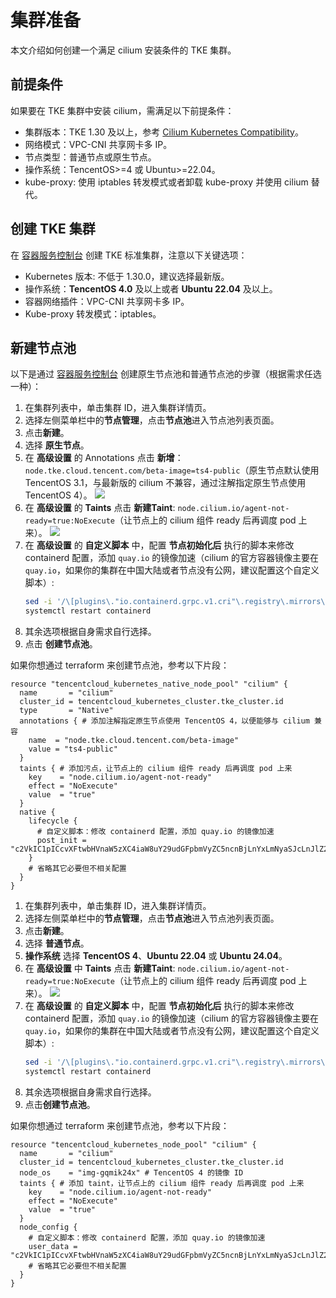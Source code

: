 # 集群准备

本文介绍如何创建一个满足 cilium 安装条件的 TKE 集群。

## 前提条件

如果要在 TKE 集群中安装 cilium，需满足以下前提条件：
- 集群版本：TKE 1.30 及以上，参考 [Cilium Kubernetes Compatibility](https://docs.cilium.io/en/stable/network/kubernetes/compatibility/)。
- 网络模式：VPC-CNI 共享网卡多 IP。
- 节点类型：普通节点或原生节点。
- 操作系统：TencentOS>=4 或 Ubuntu>=22.04。
- kube-proxy: 使用 iptables 转发模式或者卸载 kube-proxy 并使用 cilium 替代。

## 创建 TKE 集群

在 [容器服务控制台](https://console.cloud.tencent.com/tke2/cluster) 创建 TKE 标准集群，注意以下关键选项：
- Kubernetes 版本: 不低于 1.30.0，建议选择最新版。
- 操作系统：**TencentOS 4.0** 及以上或者 **Ubuntu 22.04** 及以上。
- 容器网络插件：VPC-CNI 共享网卡多 IP。
- Kube-proxy 转发模式：iptables。

## 新建节点池

以下是通过 [容器服务控制台](https://console.cloud.tencent.com/tke2/cluster) 创建原生节点池和普通节点池的步骤（根据需求任选一种）：

<Tabs>
  <TabItem value="1" label="新建原生节点池">

  1. 在集群列表中，单击集群 ID，进入集群详情页。
  2. 选择左侧菜单栏中的**节点管理**，点击**节点池**进入节点池列表页面。
  3. 点击**新建**。
  4. 选择 **原生节点**。
  5. 在 **高级设置** 的 Annotations 点击 **新增**：`node.tke.cloud.tencent.com/beta-image=ts4-public`（原生节点默认使用 TencentOS 3.1，与最新版的 cilium 不兼容，通过注解指定原生节点使用 TencentOS 4）。
      ![](https://image-host-1251893006.cos.ap-chengdu.myqcloud.com/2025%2F09%2F25%2F20250925162022.png)
  6. 在 **高级设置** 的 **Taints** 点击 **新建Taint**: `node.cilium.io/agent-not-ready=true:NoExecute`（让节点上的 cilium 组件 ready 后再调度 pod 上来）。
      ![](https://image-host-1251893006.cos.ap-chengdu.myqcloud.com/2025%2F09%2F25%2F20250925155023.png)
  7. 在 **高级设置** 的 **自定义脚本** 中，配置 **节点初始化后** 执行的脚本来修改 containerd 配置，添加 `quay.io` 的镜像加速（cilium 的官方容器镜像主要在 `quay.io`，如果你的集群在中国大陆或者节点没有公网，建议配置这个自定义脚本）:
      ```bash
      sed -i '/\[plugins\."io.containerd.grpc.v1.cri"\.registry\.mirrors\]/ a\\ \ \ \ \ \ \ \ [plugins."io.containerd.grpc.v1.cri".registry.mirrors."quay.io"]\n\ \ \ \ \ \ \ \ \ \ endpoint = ["https://quay.tencentcloudcr.com"]' /etc/containerd/config.toml
      systemctl restart containerd
      ```
  8. 其余选项根据自身需求自行选择。
  9. 点击 **创建节点池**。

  如果你想通过 terraform 来创建节点池，参考以下片段：
  ```hcl
  resource "tencentcloud_kubernetes_native_node_pool" "cilium" {
    name       = "cilium"
    cluster_id = tencentcloud_kubernetes_cluster.tke_cluster.id
    type       = "Native"
    annotations { # 添加注解指定原生节点使用 TencentOS 4，以便能够与 cilium 兼容
      name  = "node.tke.cloud.tencent.com/beta-image"
      value = "ts4-public"
    }
    taints { # 添加污点，让节点上的 cilium 组件 ready 后再调度 pod 上来
      key    = "node.cilium.io/agent-not-ready"
      effect = "NoExecute"
      value  = "true"
    }
    native {
      lifecycle {
        # 自定义脚本：修改 containerd 配置，添加 quay.io 的镜像加速
        post_init = "c2VkIC1pICcvXFtwbHVnaW5zXC4iaW8uY29udGFpbmVyZC5ncnBjLnYxLmNyaSJcLnJlZ2lzdHJ5XC5taXJyb3JzXF0vIGFcXCBcIFwgXCBcIFwgXCBcIFtwbHVnaW5zLiJpby5jb250YWluZXJkLmdycGMudjEuY3JpIi5yZWdpc3RyeS5taXJyb3JzLiJxdWF5LmlvIl1cblwgXCBcIFwgXCBcIFwgXCBcIFwgZW5kcG9pbnQgPSBbImh0dHBzOi8vcXVheS50ZW5jZW50Y2xvdWRjci5jb20iXScgL2V0Yy9jb250YWluZXJkL2NvbmZpZy50b21sCnN5c3RlbWN0bCByZXN0YXJ0IGNvbnRhaW5lcmQK"
      }
      # 省略其它必要但不相关配置
    }
  }
  ```

  </TabItem>
  <TabItem value="2" label="新建普通节点池">

  1. 在集群列表中，单击集群 ID，进入集群详情页。
  2. 选择左侧菜单栏中的**节点管理**，点击**节点池**进入节点池列表页面。
  3. 点击**新建**。
  4. 选择 **普通节点**。
  5. **操作系统** 选择 **TencentOS 4**、**Ubuntu 22.04** 或 **Ubuntu 24.04**。
  6. 在 **高级设置** 中 **Taints** 点击 **新建Taint**: `node.cilium.io/agent-not-ready=true:NoExecute`（让节点上的 cilium 组件 ready 后再调度 pod 上来）。
      ![](https://image-host-1251893006.cos.ap-chengdu.myqcloud.com/2025%2F09%2F25%2F20250925155023.png)
  7. 在 **高级设置** 的 **自定义脚本** 中，配置 **节点初始化后** 执行的脚本来修改 containerd 配置，添加 `quay.io` 的镜像加速（cilium 的官方容器镜像主要在 `quay.io`，如果你的集群在中国大陆或者节点没有公网，建议配置这个自定义脚本）:
      ```bash
      sed -i '/\[plugins\."io.containerd.grpc.v1.cri"\.registry\.mirrors\]/ a\\ \ \ \ \ \ \ \ [plugins."io.containerd.grpc.v1.cri".registry.mirrors."quay.io"]\n\ \ \ \ \ \ \ \ \ \ endpoint = ["https://quay.tencentcloudcr.com"]' /etc/containerd/config.toml
      systemctl restart containerd
      ```
  8. 其余选项根据自身需求自行选择。
  9. 点击**创建节点池**。

  如果你想通过 terraform 来创建节点池，参考以下片段：
  ```hcl
  resource "tencentcloud_kubernetes_node_pool" "cilium" {
    name       = "cilium"
    cluster_id = tencentcloud_kubernetes_cluster.tke_cluster.id
    node_os    = "img-gqmik24x" # TencentOS 4 的镜像 ID
    taints { # 添加 taint，让节点上的 cilium 组件 ready 后再调度 pod 上来
      key    = "node.cilium.io/agent-not-ready"
      effect = "NoExecute"
      value  = "true"
    }
    node_config {
      # 自定义脚本：修改 containerd 配置，添加 quay.io 的镜像加速
      user_data = "c2VkIC1pICcvXFtwbHVnaW5zXC4iaW8uY29udGFpbmVyZC5ncnBjLnYxLmNyaSJcLnJlZ2lzdHJ5XC5taXJyb3JzXF0vIGFcXCBcIFwgXCBcIFwgXCBcIFtwbHVnaW5zLiJpby5jb250YWluZXJkLmdycGMudjEuY3JpIi5yZWdpc3RyeS5taXJyb3JzLiJxdWF5LmlvIl1cblwgXCBcIFwgXCBcIFwgXCBcIFwgZW5kcG9pbnQgPSBbImh0dHBzOi8vcXVheS50ZW5jZW50Y2xvdWRjci5jb20iXScgL2V0Yy9jb250YWluZXJkL2NvbmZpZy50b21sCnN5c3RlbWN0bCByZXN0YXJ0IGNvbnRhaW5lcmQK"
      # 省略其它必要但不相关配置
    }
  }
  ```

  </TabItem>
</Tabs>

